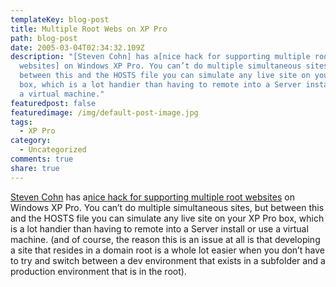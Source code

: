 ```yaml
---
templateKey: blog-post
title: Multiple Root Webs on XP Pro
path: blog-post
date: 2005-03-04T02:34:32.109Z
description: "[Steven Cohn] has a[nice hack for supporting multiple root
  websites] on Windows XP Pro. You can’t do multiple simultaneous sites, but
  between this and the HOSTS file you can simulate any live site on your XP Pro
  box, which is a lot handier than having to remote into a Server install or use
  a virtual machine."
featuredpost: false
featuredimage: /img/default-post-image.jpg
tags:
  - XP Pro
category:
  - Uncategorized
comments: true
share: true
---
```

<!--StartFragment-->

[Steven Cohn](http://weblogs.asp.net/stevencohn) has a[nice hack for supporting multiple root websites](http://weblogs.asp.net/stevencohn/articles/59782.aspx) on Windows XP Pro. You can’t do multiple simultaneous sites, but between this and the HOSTS file you can simulate any live site on your XP Pro box, which is a lot handier than having to remote into a Server install or use a virtual machine. (and of course, the reason this is an issue at all is that developing a site that resides in a domain root is a whole lot easier when you don’t have to try and switch between a dev environment that exists in a subfolder and a production environment that is in the root).

<!--EndFragment-->